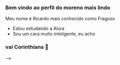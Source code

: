 ### Bem vindo ao perfil do moreno mais lindo

Meu nome é Ricardo mais conhecido como Fragoso

- Estou estudando a Alura
- Sou um cara muito inteligente, eu acho
### vai Corinthians 🦅
-->
